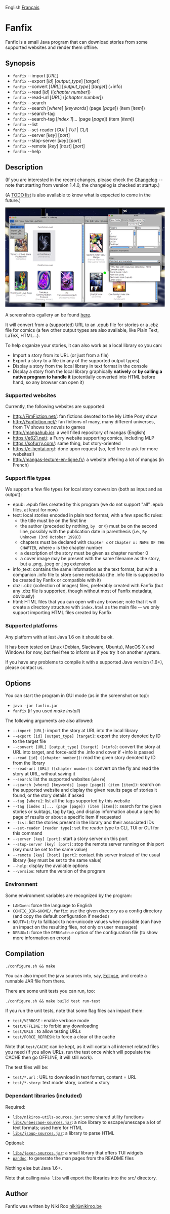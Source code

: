 English [Français](README-fr.md)

# Fanfix
Fanfix is a small Java program that can download stories from some supported websites and render them offline.

## Synopsis

- ```fanfix``` --import [*URL*]
- ```fanfix``` --export [*id*] [*output_type*] [*target*]
- ```fanfix``` --convert [*URL*] [*output_type*] [*target*] (+info)
- ```fanfix``` --read [*id*] ([*chapter number*])
- ```fanfix``` --read-url [*URL*] ([*chapter number*])
- ```fanfix``` --search
- ```fanfix``` --search [*where*] [*keywords*] (page [*page*]) (item [*item*])
- ```fanfix``` --search-tag
- ```fanfix``` --search-tag [*index 1*]... (page [*page*]) (item [*item*])
- ```fanfix``` --list
- ```fanfix``` --set-reader [*GUI* | *TUI* | *CLI*]
- ```fanfix``` --server [*key*] [*port*]
- ```fanfix``` --stop-server [*key*] [*port*]
- ```fanfix``` --remote [*key*] [*host*] [*port*]
- ```fanfix``` --help

## Description

(If you are interested in the recent changes, please check the [Changelog](changelog.md) -- note that starting from version 1.4.0, the changelog is checked at startup.)

(A [TODO list](TODO.md) is also available to know what is expected to come in the future.)

![Main GUI](screenshots/fanfix-1.3.2.png?raw=true "Main GUI")

A screenshots cgallery an be found [here](screenshots/README.md).

It will convert from a (supported) URL to an .epub file for stories or a .cbz file for comics (a few other output types are also available, like Plain Text, LaTeX, HTML...).

To help organize your stories, it can also work as a local library so you can:

- Import a story from its URL (or just from a file)
- Export a story to a file (in any of the supported output types)
- Display a story from the local library in text format in the console
- Display a story from the local library graphically **natively** or **by calling a native program to handle it** (potentially converted into HTML before hand, so any browser can open it)

### Supported websites

Currently, the following websites are supported:

- http://FimFiction.net/: fan fictions devoted to the My Little Pony show
- http://Fanfiction.net/: fan fictions of many, many different universes, from TV shows to novels to games
- http://mangahub.io/: a well filled repository of mangas (English)
- https://e621.net/: a Furry website supporting comics, including MLP
- https://sofurry.com/: same thing, but story-oriented
- https://e-hentai.org/: done upon request (so, feel free to ask for more websites!)
- http://mangas-lecture-en-ligne.fr/: a website offering a lot of mangas (in French)

### Support file types

We support a few file types for local story conversion (both as input and as output):

- epub: .epub files created by this program (we do not support "all" .epub files, at least for now)
- text: local stories encoded in plain text format, with a few specific rules:
	- the title must be on the first line
	- the author (preceded by nothing, ```by ``` or ```©```) must be on the second line, possibly with the publication date in parenthesis (i.e., ```By Unknown (3rd October 1998)```)
	- chapters must be declared with ```Chapter x``` or ```Chapter x: NAME OF THE CHAPTER```, where ```x``` is the chapter number
	- a description of the story must be given as chapter number 0
	- a cover image may be present with the same filename as the story, but a .png, .jpeg or .jpg extension
- info_text: contains the same information as the text format, but with a companion .info file to store some metadata (the .info file is supposed to be created by Fanfix or compatible with it)
- cbz: .cbz (collection of images) files, preferably created with Fanfix (but any .cbz file is supported, though without most of Fanfix metadata, obviously)
- html: HTML files that you can open with any browser; note that it will create a directory structure with ```index.html``` as the main file -- we only support importing HTML files created by Fanfix

### Supported platforms

Any platform with at lest Java 1.6 on it should be ok.

It has been tested on Linux (Debian, Slackware, Ubuntu), MacOS X and Windows for now, but feel free to inform us if you try it on another system.

If you have any problems to compile it with a supported Java version (1.6+), please contact us.

## Options

You can start the program in GUI mode (as in the screenshot on top):

- ```java -jar fanfix.jar```
- ```fanfix``` (if you used *make install*)

The following arguments are also allowed:

- ```--import [URL]```: import the story at URL into the local library
- ```--export [id] [output_type] [target]```: export the story denoted by ID to the target file
- ```--convert [URL] [output_type] [target] (+info)```: convert the story at URL into target, and force-add the .info and cover if +info is passed
- ```--read [id] ([chapter number])```: read the given story denoted by ID from the library
- ```--read-url [URL] ([chapter number])```: convert on the fly and read the story at URL, without saving it
- ```--search```: list the supported websites (```where```)
- ```--search [where] [keywords] (page [page]) (item [item])```: search on the supported website and display the given results page of stories it found, or the story details if asked
- ```--tag [where]```: list all the tags supported by this website
- ```--tag [index 1]... (page [page]) (item [item])```: search for the given stories or subtags, tag by tag, and display information about a specific page of results or about a specific item if requested
- ```--list```: list the stories present in the library and their associated IDs
- ```--set-reader [reader type]```: set the reader type to CLI, TUI or GUI for this command
- ```--server [key] [port]```: start a story server on this port
- ```--stop-server [key] [port]```: stop the remote server running on this port (key must be set to the same value)
- ```--remote [key] [host] [port]```: contact this server instead of the usual library (key must be set to the same value)
- ```--help```: display the available options
- ```--version```: return the version of the program

### Environment

Some environment variables are recognized by the program:

- ```LANG=en```: force the language to English
- ```CONFIG_DIR=$HOME/.fanfix```: use the given directory as a config directory (and copy the default configuration if needed)
- ```NOUTF=1```: try to fallback to non-unicode values when possible (can have an impact on the resulting files, not only on user messages)
- ```DEBUG=1```: force the ```DEBUG=true``` option of the configuration file (to show more information on errors)

## Compilation

```./configure.sh && make```

You can also import the java sources into, say, [Eclipse](https://eclipse.org/), and create a runnable JAR file from there.

There are some unit tests you can run, too:

```./configure.sh && make build test run-test```

If you run the unit tests, note that some flag files can impact them:

- ```test/VERBOSE```      : enable verbose mode
- ```test/OFFLINE```      : to forbid any downloading
- ```test/URLS```         : to allow testing URLs
- ```test/FORCE_REFRESH```: to force a clear of the cache

Note that ```test/CACHE``` can be kept, as it will contain all internet related files you need (if you allow URLs, run the test once which will populate the CACHE then go OFFLINE, it will still work).

The test files will be:

- ```test/*.url```  : URL to download in text format, content = URL
- ```test/*.story```: text mode story, content = story


### Dependant libraries (included)

Required:

- ```libs/nikiroo-utils-sources.jar```: some shared utility functions
- [```libs/unbescape-sources.jar```](https://github.com/unbescape/unbescape): a nice library to escape/unescape a lot of text formats; used here for HTML
- [```libs/jsoup-sources.jar```](https://jsoup.org/): a library to parse HTML

Optional:

- [```libs/jexer-sources.jar```](https://github.com/klamonte/jexer): a small library that offers TUI widgets
- [```pandoc```](http://pandoc.org/): to generate the man pages from the README files

Nothing else but Java 1.6+.

Note that calling ```make libs``` will export the libraries into the src/ directory.

## Author

Fanfix was written by Niki Roo <niki@nikiroo.be>

